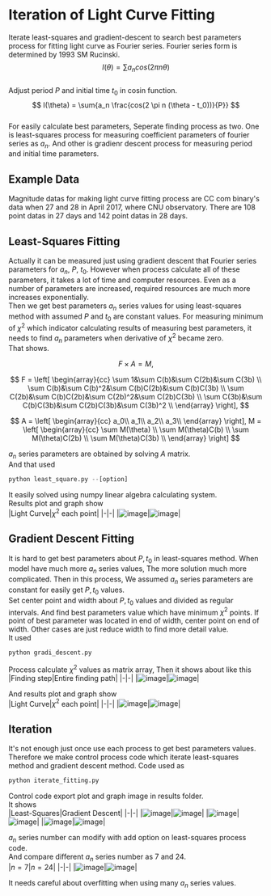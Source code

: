# Iteration of Light Curve Fitting   
Iterate least-squares and gradient-descent to search best parameters process for fitting light curve as Fourier series. Fourier series form is determined by 1993 SM Rucinski.   
$$ I(\theta) = \sum{a_n cos(2 \pi n \theta)} $$   
Adjust period $P$ and initial time $t_0$ in cosin function.   
$$ I(\theta) = \sum{a_n \frac{cos(2 \pi n (\theta - t_0))}{P}} $$   
For easily calculate best parameters, Seperate finding process as two. 
One is least-squares process for measuring coefficient parameters of fourier series as $a_n$. 
And other is gradienr descent process for measuring period and initial time parameters.   
   
## Example Data   
Magnitude datas for making light curve fitting process are CC com binary's data when 27 and 28 in April 2017, where CNU observatory. There are 108 point datas in 27 days and 142 point datas in 28 days.   
   
## Least-Squares Fitting
Actually it can be measured just using gradient descent that Fourier series parameters for $a_n$, $P$, $t_0$. 
However when process calculate all of these parameters, it takes a lot of time and computer resources. 
Even as a number of parameters are increased, required resources are much more increases exponentially.   
Then we get best parameters $a_n$ series values for using least-squares method with assumed $P$ and $t_0$ are constant values. 
For measuring minimum of $\chi^2$ which indicator calculating results of measuring best parameters, it needs to find $a_n$ parameters when derivative of $\chi^2$ became zero.   
That shows.   

$$
F\times A = M,
$$

$$
F = \left[
\begin{array}{cc}
    \sum 1&\sum C(b)&\sum C(2b)&\sum C(3b) \\
    \sum C(b)&\sum C(b)^2&\sum C(b)C(2b)&\sum C(b)C(3b) \\
\sum C(2b)&\sum C(b)C(2b)&\sum C(2b)^2&\sum C(2b)C(3b) \\
\sum C(3b)&\sum C(b)C(3b)&\sum C(2b)C(3b)&\sum C(3b)^2 \\
\end{array}
\right],
$$

$$
A = \left[
\begin{array}{cc}
    a_0\\
    a_1\\
    a_2\\
    a_3\\
\end{array}
\right],
M = \left[
\begin{array}{cc}
    \sum M(\theta) \\
    \sum M(\theta)C(b) \\
    \sum M(\theta)C(2b) \\
    \sum M(\theta)C(3b) \\
\end{array}
\right]
$$   

$a_n$ series parameters are obtained by solving $A$ matrix.   
And that used   
```python
python least_square.py --[option]
```  
It easily solved using numpy linear algebra calculating system.   
Results plot and graph show   
|Light Curve|$\chi^2$ each point|
|-|-|
|![image](./readme_image/least_square_light_curve.png)|![image](./readme_image/least_square_chi_square.png)|
   
## Gradient Descent Fitting   
It is hard to get best parameters about $P, t_0$ in least-squares method. 
When model have much more $a_n$ series values, The more solution much more complicated. 
Then in this process, We assumed $a_n$ series parameters are constant for easily get $P, t_0$ values.   
Set center point and width about $P, t_0$ values and divided as regular intervals. 
And find best parameters value which have minimum $\chi^2$ points. 
If point of best parameter was located in end of width, center point on end of width. 
Other cases are just reduce width to find more detail value.   
It used   
```python
python gradi_descent.py
```   
Process calculate $\chi^2$ values as matrix array, Then it shows about like this   
|Finding step|Entire finding path|
|-|-|
|![image](./readme_image/finding_step.gif)|![image](./readme_image/finding_path.png)|

And results plot and graph show   
|Light Curve|$\chi^2$ each point|
|-|-|
|![image](./readme_image/gradi_descent_light_curve.png)|![image](./readme_image/gradi_descent_chi_square.png)|
   
## Iteration   
It's not enough just once use each process to get best parameters values. 
Therefore we make control process code which iterate least-squares method and gradient descent method. 
Code used as   
```python
python iterate_fitting.py
```   
Control code export plot and graph image in results folder.   
It shows   
|Least-Squares|Gradient Descent|
|-|-|
|![image](./results_7/0/least_square_light_curve.png)|![image](./results_7/0/gradi_descent_light_curve.png)|
|![image](./results_7/1/least_square_light_curve.png)|![image](./results_7/1/gradi_descent_light_curve.png)|
|![image](./results_7/2/least_square_light_curve.png)|![image](./results_7/2/gradi_descent_light_curve.png)|
   
$a_n$ series number can modify with add option on least-squares process code.   
And compare different $a_n$ series number as 7 and 24.   
|$n=7$|$n=24$|
|-|-|
|![image](./results_7/2/gradi_descent_light_curve.png)|![image](./results_24/2/gradi_descent_light_curve.png)|
   
It needs careful about overfitting when using many $a_n$ series values.
